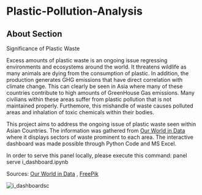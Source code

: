 # Plastic-Pollution-Analysis

## About Section

Significance of Plastic Waste 

Excess amounts of plastic waste is an ongoing issue regressing environments and ecosystems around the world. It threatens wildlife as many animals are dying from the consumption of plastic. In addition, the production generates GHG emissions that have direct correlation with climate change. This can clearly be seen in Asia where many of these countries contribute to high amounts of GreenHouse Gas emissions. Many civilians within these areas suffer from plastic pollution that is not maintained properly. Furthemore, this mishandle of waste causes polluted areas and inhalation of toxic chemicals within their bodies.

This project aims to address the ongoing issue of plastic waste seen within Asian Countries. The information was gathered from [Our World in Data](https://ourworldindata.org/plastic-pollution#:~:text=The%20world%20produces%20around%20350,plastic%20enter%20the%20oceans%20annually) where it displays sectors of waste prominent to each area. The interactive dashboard was made possible through Python Code and MS Excel.

In order to serve this panel locally, please execute this command: panel serve i_dashboard.ipynb

Sources:
[Our World in Data](https://ourworldindata.org/plastic-pollution#:~:text=The%20world%20produces%20around%20350,plastic%20enter%20the%20oceans%20annually) , [FreePik](https://www.freepik.com/free-vector/hand-drawn-ocean-plastic-pollution-illustration_41775423.htm#query=plastic%20pollution&position=2&from_view=search&track=ais&uuid=88aa3053-3d17-4816-bccc-32fe8858a477) 

![i_dashboardsc](https://github.com/Mehran-Arabshahi/Plastic-Pollution-Analysis/assets/152961981/a931c51b-1d15-48b4-9061-d60574da46b0)


